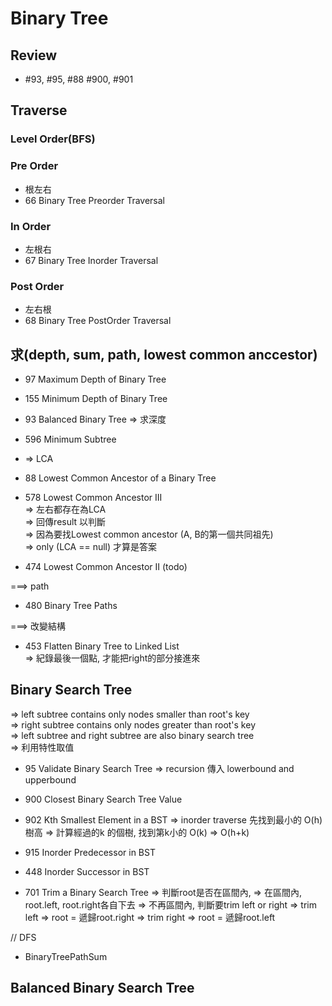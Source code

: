 # Binary Tree
## Review
* #93, #95, #88 #900, #901

## Traverse
### Level Order(BFS)
### Pre Order 
* 根左右
* 66 Binary Tree Preorder Traversal
### In Order 
* 左根右
* 67 Binary Tree Inorder Traversal
### Post Order
* 左右根
* 68 Binary Tree PostOrder Traversal

## 求(depth, sum, path, lowest common anccestor)
* 97 Maximum Depth of Binary Tree 
* 155 Minimum Depth of Binary Tree 
* 93 Balanced Binary Tree 
 => 求深度
* 596 Minimum Subtree 

* => LCA
* 88 Lowest Common Ancestor of a Binary Tree
* 578 Lowest Common Ancestor III </br>
 => 左右都存在為LCA </br>
 => 回傳result 以判斷 </br>
 => 因為要找Lowest common ancestor (A, B的第一個共同祖先) </br>
 => only (LCA == null) 才算是答案
* 474 Lowest Common Ancestor II (todo)

===> path
* 480 Binary Tree Paths

===> 改變結構
* 453 Flatten Binary Tree to Linked List </br>
=> 紀錄最後一個點, 才能把right的部分接進來


## Binary Search Tree
=> left subtree contains only nodes smaller than root's key </br>
=> right subtree contains only nodes greater than root's key </br>
=> left subtree and right subtree are also binary search tree </br>
=> 利用特性取值

* 95 Validate Binary Search Tree
 => recursion 傳入 lowerbound and upperbound
 
* 900 Closest Binary Search Tree Value
* 902 Kth Smallest Element in a BST
 => inorder traverse 先找到最小的 O(h) 樹高
 => 計算經過的k 的個樹, 找到第k小的 O(k)
 => O(h+k)

* 915 Inorder Predecessor in BST
* 448 Inorder Successor in BST

* 701 Trim a Binary Search Tree
=> 判斷root是否在區間內,
=> 在區間內, root.left, root.right各自下去
=> 不再區間內, 判斷要trim left or right
=> trim left => root = 遞歸root.right
=> trim right => root = 遞歸root.left

// DFS
*  BinaryTreePathSum

## Balanced Binary Search Tree
